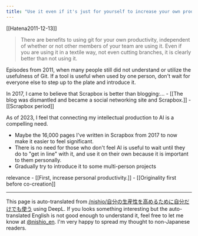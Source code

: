 ```yaml
---
title: "Use it even if it's just for yourself to increase your own productivity."
---
```


[[Hatena2011-12-13]]
> There are benefits to using git for your own productivity, independent of whether or not other members of your team are using it. Even if you are using it in a textile way, not even cutting branches, it is clearly better than not using it.

Episodes from 2011, when many people still did not understand or utilize the usefulness of Git.
If a tool is useful when used by one person, don't wait for everyone else to step up to the plate and introduce it.

In 2017, I came to believe that Scrapbox is better than blogging:...
    - [[The blog was dismantled and became a social networking site and Scrapbox.]]
    - [[Scrapbox period]]

As of 2023, I feel that connecting my intellectual production to AI is a compelling need.
- Maybe the 16,000 pages I've written in Scrapbox from 2017 to now make it easier to feel significant.
- There is no need for those who don't feel AI is useful to wait until they do to "get in line" with it, and use it on their own because it is important to them personally.
- Gradually try to introduce it to some multi-person projects

relevance
    - [[First, increase personal productivity.]]
    - [[Originality first before co-creation]]

---
This page is auto-translated from [/nishio/自分の生産性を高めるために自分だけでも使う](https://scrapbox.io/nishio/自分の生産性を高めるために自分だけでも使う) using DeepL. If you looks something interesting but the auto-translated English is not good enough to understand it, feel free to let me know at [@nishio_en](https://twitter.com/nishio_en). I'm very happy to spread my thought to non-Japanese readers.